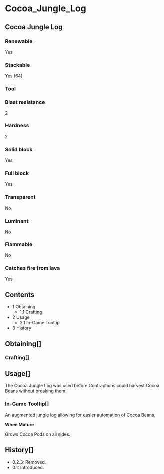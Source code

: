 # Cocoa_Jungle_Log

## Cocoa Jungle Log

### Renewable

Yes

### Stackable

Yes (64)

### Tool

### Blast resistance

2

### Hardness

2

### Solid block

Yes

### Full block

Yes

### Transparent

No

### Luminant

No

### Flammable

No

### Catches fire from lava

Yes

## Contents

- 1 Obtaining
    - 1.1 Crafting
- 2 Usage
    - 2.1 In-Game Tooltip
- 3 History

## Obtaining[]

### Crafting[]

## Usage[]

The Cocoa Jungle Log was used before Contraptions could harvest Cocoa Beans without breaking them.

### In-Game Tooltip[]

An augmented jungle log allowing for easier automation of Cocoa Beans.

**When Mature**

Grows Cocoa Pods on all sides.

## History[]

- 0.2.3: Removed.
- 0.1: Introduced.
